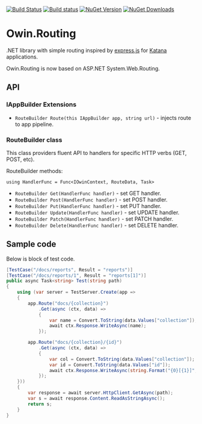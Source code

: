 [![Build Status](https://drone.io/github.com/sergeyt/Owin.Routing/status.png)](https://drone.io/github.com/sergeyt/Owin.Routing/latest)
[![Build status](https://ci.appveyor.com/api/projects/status/157su7epxuv23rxj)](https://ci.appveyor.com/project/sergeyt/owin-routing)
[![NuGet Version](http://img.shields.io/nuget/v/Owin.Routing.svg?style=flat)](https://www.nuget.org/packages/Owin.Routing/)
[![NuGet Downloads](http://img.shields.io/nuget/dt/Owin.Routing.svg?style=flat)](https://www.nuget.org/packages/Owin.Routing/)

# Owin.Routing

.NET library with simple routing inspired by [express.js](http://expressjs.com/)
for [Katana](https://katanaproject.codeplex.com/) applications.

Owin.Routing is now based on ASP.NET System.Web.Routing.

## API

### IAppBuilder Extensions

* `RouteBuilder Route(this IAppBuilder app, string url)` - injects route to app pipeline.

### RouteBuilder class

This class providers fluent API to handlers for specific HTTP verbs (GET, POST, etc).

RouteBuilder methods:

`using HandlerFunc = Func<IOwinContext, RouteData, Task>`

* `RouteBuilder Get(HandlerFunc handler)` - set GET handler.
* `RouteBuilder Post(HandlerFunc handler)` - set POST handler.
* `RouteBuilder Put(HandlerFunc handler)` - set PUT handler.
* `RouteBuilder Update(HandlerFunc handler)` - set UPDATE handler.
* `RouteBuilder Patch(HandlerFunc handler)` - set PATCH handler.
* `RouteBuilder Delete(HandlerFunc handler)` - set DELETE handler.

## Sample code

Below is block of test code.

```c#
[TestCase("/docs/reports", Result = "reports")]
[TestCase("/docs/reports/1", Result = "reports[1]")]
public async Task<string> Test(string path)
{
	using (var server = TestServer.Create(app =>
	{
		app.Route("docs/{collection}")
			.Get(async (ctx, data) =>
			{
				var name = Convert.ToString(data.Values["collection"]);
				await ctx.Response.WriteAsync(name);
			});

		app.Route("docs/{collection}/{id}")
			.Get(async (ctx, data) =>
			{
				var col = Convert.ToString(data.Values["collection"]);
				var id = Convert.ToString(data.Values["id"]);
				await ctx.Response.WriteAsync(string.Format("{0}[{1}]", col, id));
			});
	}))
	{
		var response = await server.HttpClient.GetAsync(path);
		var s = await response.Content.ReadAsStringAsync();
		return s;
	}
}
```
